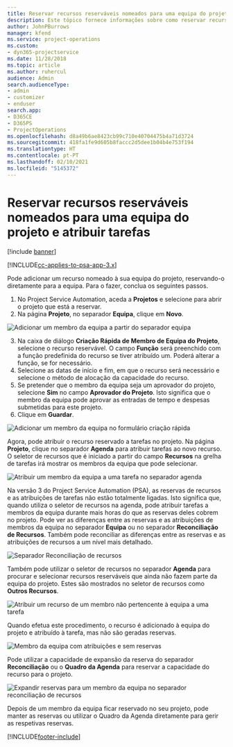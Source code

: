 ```yaml
---
title: Reservar recursos reserváveis nomeados para uma equipa do projeto e atribuir tarefas
description: Este tópico fornece informações sobre como reservar recursos nomeados para as equipas do projeto e atribui-los a tarefas.
author: JohnPBurrows
manager: kfend
ms.service: project-operations
ms.custom:
- dyn365-projectservice
ms.date: 11/28/2018
ms.topic: article
ms.author: ruhercul
audience: Admin
search.audienceType:
- admin
- customizer
- enduser
search.app:
- D365CE
- D365PS
- ProjectOperations
ms.openlocfilehash: d8a49b6ae8423cb99c710e40704475b4a71d3724
ms.sourcegitcommit: 418fa1fe9d605b8faccc2d5dee1b04b4e753f194
ms.translationtype: HT
ms.contentlocale: pt-PT
ms.lasthandoff: 02/10/2021
ms.locfileid: "5145372"
---
```

# <a name="book-named-bookable-resources-to-a-project-team-and-assign-tasks"></a>Reservar recursos reserváveis nomeados para uma equipa do projeto e atribuir tarefas 

[!include [banner](../includes/psa-now-project-operations.md)]

[!INCLUDE[cc-applies-to-psa-app-3.x](../includes/cc-applies-to-psa-app-3x.md)]

Pode adicionar um recurso nomeado à sua equipa do projeto, reservando-o diretamente para a equipa. Para o fazer, conclua os seguintes passos.

1. No Project Service Automation, aceda a **Projetos** e selecione para abrir o projeto que está a reservar.
2. Na página **Projeto**, no separador **Equipa**, clique em **Novo**. 

![Adicionar um membro da equipa a partir do separador equipa](media/RM-how-to-1.png)

3. Na caixa de diálogo **Criação Rápida de Membro de Equipa do Projeto**, selecione o recurso reservável. O campo **Função** será preenchido com a função predefinida do recurso se tiver atribuído um. Poderá alterar a função, se for necessário. 
4. Selecione as datas de início e fim, em que o recurso será necessário e selecione o método de alocação da capacidade do recurso. 
5. Se pretender que o membro da equipa seja um aprovador do projeto, selecione **Sim** no campo **Aprovador do Projeto**. Isto significa que o membro da equipa pode aprovar as entradas de tempo e despesas submetidas para este projeto. 
6. Clique em **Guardar**.

![Adicionar um membro da equipa no formulário criação rápida](media/RM-how-to-2.png)


Agora, pode atribuir o recurso reservado a tarefas no projeto. Na página **Projeto**, clique no separador **Agenda** para atribuir tarefas ao novo recurso. O seletor de recursos que é iniciado a partir do campo **Recursos** na grelha de tarefas irá mostrar os membros da equipa que pode selecionar.

![Atribuir um membro da equipa a uma tarefa no separador agenda](media/RM-how-to-3.png)

Na versão 3 do Project Service Automation (PSA), as reservas de recursos e as atribuições de tarefas não estão totalmente ligadas. Isto significa que, quando utiliza o seletor de recursos na agenda, pode atribuir tarefas a membros da equipa durante mais horas do que as reservas deles cobrem no projeto.
Pode ver as diferenças entre as reservas e as atribuições de membros da equipa no separador **Equipa** ou no separador **Reconciliação de Recursos**. Também pode reconciliar as diferenças entre as reservas e as atribuições de recursos a um nível mais detalhado.

![Separador Reconciliação de recursos](media/RM-how-to-4.png)

Também pode utilizar o seletor de recursos no separador **Agenda** para procurar e selecionar recursos reserváveis que ainda não fazem parte da equipa do projeto. Estes são mostrados no seletor de recursos como **Outros Recursos**.

![Atribuir um recurso de um membro não pertencente à equipa a uma tarefa](media/RM-how-to-5.png)

Quando efetua este procedimento, o recurso é adicionado à equipa do projeto e atribuído à tarefa, mas não são geradas reservas.

![Membro da equipa com atribuições e sem reservas](media/RM-how-to-6.png)

Pode utilizar a capacidade de expansão da reserva do separador **Reconciliação** ou o **Quadro da Agenda** para reservar a capacidade do recurso para o projeto.

![Expandir reservas para um membro da equipa no separador reconciliação de recursos](media/RM-how-to-7.png)

Depois de um membro da equipa ficar reservado no seu projeto, pode manter as reservas ou utilizar o Quadro da Agenda diretamente para gerir as respetivas reservas.


[!INCLUDE[footer-include](../includes/footer-banner.md)]